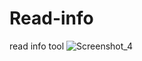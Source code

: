 # Read-info
read info tool
![Screenshot_4](https://user-images.githubusercontent.com/56092115/116797622-d99c5280-aae7-11eb-9758-1a802506b395.png)

